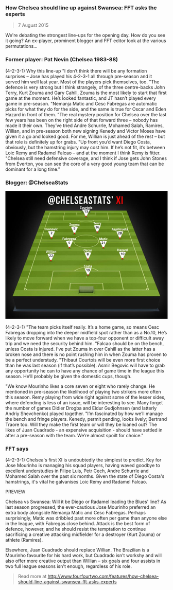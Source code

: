 ### How Chelsea should line up against Swansea: FFT asks the experts

> 7 August 2015

We're debating the strongest line-ups for the opening day. How do you see it going? An ex-player, prominent blogger and FFT editor look at the various permutations...

### Former player: Pat Nevin (Chelsea 1983-88)

(4-2-3-1)
Why this line-up
"I don’t think there will be any formation surprises – Jose has played his 4-2-3-1 all through pre-season and it served him well last year. Most of the players pick themselves, too.
"The defence is very strong but I think strangely, of the three centre-backs John Terry, Kurt Zouma and Gary Cahill, Zouma is the most likely to start that first game at the moment. He’s looked fantastic, and JT hasn’t played every game in pre-season.
"Nemanja Matic and Cesc Fabregas are automatic picks for what they do for the side, and the same is true for Oscar and Eden Hazard in front of them.
"The real mystery position for Chelsea over the last few years has been on the right side of that forward three – nobody has made it their own. They’ve tried Andre Schurrle, Mohamed Salah, Ramires, Willian, and in pre-season both new signing Kenedy and Victor Moses have given it a go and looked good. For me, Willian is just ahead of the rest – but that role is definitely up for grabs.
"Up front you’d want Diego Costa, obviously, but the hamstring injury may cost him. If he’s not fit, it’s between Loic Remy and Radamel Falcao – and at the moment I think Remy is fitter.
"Chelsea still need defensive coverage, and I think if Jose gets John Stones from Everton, you can see the core of a very good young team that can be dominant for a long time."

### Blogger: @ChelseaStats

![Image of ChelseaStats Team](https://github.com/ChelseaStats/articles/blob/master/fourfourtwo/chelseastatsxi3.jpg)


(4-2-3-1)
"The team picks itself really. It’s a home game, so means Cesc Fabregas dropping into the deeper midfield spot rather than as a No.10, He’s likely to move forward when we have a top-four opponent or difficult away trip and we need the security behind him.
"Falcao should be on the bench, unless Costa is injured. I’ve put Zouma in over Cahill as the latter has a broken nose and there is no point rushing him in when Zouma has proven to be a perfect understudy.
"Thibaut Courtois will be even more first choice than he was last season (if that’s possible). Asmir Begovic will have to grab any opportunity he can to have any chance of game time in the league this season. He’ll probably be given the domestic cups, though.

"We know Mourinho likes a core seven or eight who rarely change. He mentioned in pre-season the likelihood of playing two strikers more often this season. Remy playing from wide right against some of the lesser sides, where defending is less of an issue, will be interesting to see. Many forget the number of games Didier Drogba and Eidur Gudjohnsen (and latterly Andriy Shevchenko) played together.
"I’m fascinated by how we’ll manage the bench and fringe players. Kenedy, permit pending, looks lively; Bertrand Traore too. Will they make the first team or will they be loaned out? The likes of Juan Cuadrado - an expensive acquisition - should have settled in after a pre-season with the team. We’re almost spoilt for choice."

### FFT says

(4-2-3-1)
Chelsea's first XI is undoubtedly the simplest to predict. Key for Jose Mourinho is managing his squad players, having waved goodbye to excellent understudies in Filipe Luis, Petr Cech, Andre Schurrle and Mohamed Salah over the past six months. Given the state of Diego Costa's hamstrings, it's vital he galvanises Loic Remy and Radamel Falcao.


PREVIEW 

Chelsea vs Swansea: Will it be Diego or Radamel leading the Blues' line?
As last season progressed, the ever-cautious Jose Mourinho preferred an extra body alongside Nemanja Matic and Cesc Fabregas. Perhaps surprisingly, Matic was dribbled past more often per game than anyone else in the league, with Fabregas close behind. Attack is the best form of defence, however, and he should resist the temptation to continue sacrificing a creative attacking midfielder for a destroyer (Kurt Zouma) or athlete (Ramires).
 
Elsewhere, Juan Cuadrado should replace Willian. The Brazilian is a Mourinho favourite for his hard work, but Cuadrado isn't workshy and will also offer more creative output than Willian – six goals and four assists in two full league seasons isn't enough, regardless of his role.


> Read more at http://www.fourfourtwo.com/features/how-chelsea-should-line-against-swansea-fft-asks-experts
